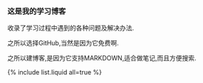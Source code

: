 ### 这是我的学习博客
收录了学习过程中遇到的各种问题及解决办法.

之所以选择GitHub,当然是因为它免费啊.

之所以建博客,是因为它支持MARKDOWN,适合做笔记,而且方便搜索.

{% include list.liquid all=true %}
